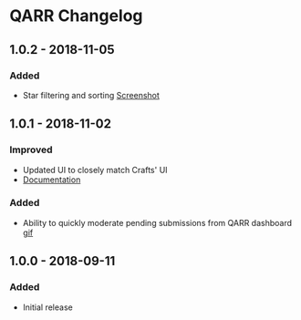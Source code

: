 # QARR Changelog

## 1.0.2 - 2018-11-05

### Added
- Star filtering and sorting [Screenshot](https://s3-us-west-2.amazonaws.com/qarr/demos/filter-sorting.jpg)

## 1.0.1 - 2018-11-02

### Improved
- Updated UI to closely match Crafts' UI
- [Documentation](https://docs.qarr.tools)

### Added
- Ability to quickly moderate pending submissions from QARR dashboard [gif](https://s3-us-west-2.amazonaws.com/qarr/demos/quick-moderate.gif)

## 1.0.0 - 2018-09-11

### Added
- Initial release
